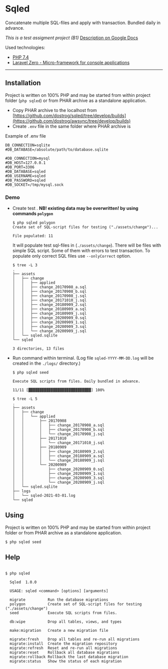 # Sqled

Concatenate multiple SQL-files and apply with transaction. Bundled daily in advance.

_This is a test assigment project (B1)_ [Description on Google Docs](https://docs.google.com/document/d/1dC0PrfmIbhP3EtG-3gwdto5vrv83m1DAmjSiNOSCAaQ/edit?usp=sharing)

Used technologies:

- [PHP 7.4](https://www.php.net)
- [Laravel Zero - Micro-framework for console applications](https://laravel-zero.com)

------

## Installation

Project is written on 100% PHP and may be started from within project folder (`php sqled`) or from PHAR archive as a standalone application.

- Copy PHAR archive to the localhost from [https://github.com/dostrog/sqled/tree/develop/builds](https://github.com/dostrog/awsync/tree/develop/builds)
- Create `.env` file in the same folder where PHAR archive is

Example of .env file
```shell
DB_CONNECTION=sqlite
#DB_DATABASE=/absolute/path/to/database.sqlite

#DB_CONNECTION=mysql
#DB_HOST=127.0.0.1
#DB_PORT=3306
#DB_DATABASE=sqled
#DB_USERNAME=sqled
#DB_PASSWORD=sqled
#DB_SOCKET=/tmp/mysql.sock
```

### Demo

- Create test . **NB! existing data may be overwritten! by using commands `polygon`**
    ```shell
    $ php sqled polygon
    Create set of SQL-script files for testing ("./assets/change")...

    File populated: 11 
    ```

    It will populate test sql-files in (`./assets/change`). There will be files with simple SQL script. Some of them with errors to test transaction. To populate only correct SQL files use `--onlyCorrect` option.

    ```shell
    $ tree -L 3
    .
    ├── assets
    │   ├── change
    │   │   ├── applied
    │   │   ├── change_20170908_a.sql
    │   │   ├── change_20170908_b.sql
    │   │   ├── change_20170908_j.sql
    │   │   ├── change_20171010_j.sql
    │   │   ├── change_20180909_2.sql
    │   │   ├── change_20180909_a.sql
    │   │   ├── change_20180909_j.sql
    │   │   ├── change_20200909_0.sql
    │   │   ├── change_20200909_1.sql
    │   │   ├── change_20200909_3.sql
    │   │   └── change_20200909_j.sql
    │   └── sqled.sqlite
    └── sqled
    
    3 directories, 13 files
    ```
    
- Run command within terminal. (Log file `sqled-YYYY-MM-DD.log` will be created in the `./logs/` directory.) 

    ```shell
    $ php sqled seed

    Execute SQL scripts from files. Daily bundled in advance.

    11/11 [▓▓▓▓▓▓▓▓▓▓▓▓▓▓▓▓▓▓▓▓▓▓▓▓▓▓▓▓] 100%
    ```
    ```shell
    $ tree -L 5
    .
    ├── assets
    │   ├── change
    │   │   └── applied
    │   │       ├── 20170908
    │   │       │   ├── change_20170908_a.sql
    │   │       │   ├── change_20170908_b.sql
    │   │       │   └── change_20170908_j.sql
    │   │       ├── 20171010
    │   │       │   └── change_20171010_j.sql
    │   │       ├── 20180909
    │   │       │   ├── change_20180909_2.sql
    │   │       │   ├── change_20180909_a.sql
    │   │       │   └── change_20180909_j.sql
    │   │       └── 20200909
    │   │           ├── change_20200909_0.sql
    │   │           ├── change_20200909_1.sql
    │   │           ├── change_20200909_3.sql
    │   │           └── change_20200909_j.sql
    │   └── sqled.sqlite
    ├── logs
    │   └── sqled-2021-03-01.log
    └── sqled
    ```
## Using

Project is written on 100% PHP and may be started from within project folder or from PHAR archive as a standalone application. 

```shell
$ php sqled seed
```

## Help

```shell

$ php sqled

  Sqled  1.0.0

  USAGE: sqled <command> [options] [arguments]

  migrate          Run the database migrations
  polygon          Create set of SQL-script files for testing ("./assets/change")
  seed             Execute SQL scripts from files.

  db:wipe          Drop all tables, views, and types

  make:migration   Create a new migration file

  migrate:fresh    Drop all tables and re-run all migrations
  migrate:install  Create the migration repository
  migrate:refresh  Reset and re-run all migrations
  migrate:reset    Rollback all database migrations
  migrate:rollback Rollback the last database migration
  migrate:status   Show the status of each migration
```
